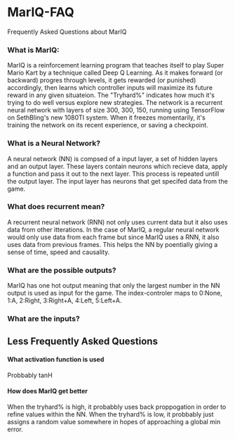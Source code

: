 # MarIQ-FAQ
Frequently Asked Questions about MarIQ

### What is MarIQ:
MarIQ is a reinforcement learning program that teaches itself to play Super Mario Kart by a technique called Deep Q Learning. As it makes forward (or backward) progres through levels, it gets rewarded (or punished) accordingly, then learns which controller inputs will maximize its future reward in any given situateion. 
The "Tryhard%" indicates how much it's trying to do well versus explore new strategies. The network is a recurrent neural network with layers of size 300, 300, 150, running using TensorFlow on SethBling's new 1080TI system. When it freezes momentarily, it's training the network on its recent experience, or saving a checkpoint.

### What is a Neural Network?
A neural network (NN) is compsed of a input layer, a set of hidden layers and an output layer. These layers contain neurons which recieve data, apply a function and pass it out to the next layer. This process is repeated untill the output layer. The input layer has neurons that get specifed data from the game.

### What does recurrent mean?
A recurrent neural network (RNN) not only uses current data but it also uses data from other itterations. In the case of MarIQ, a regular neural network would only use data from each frame but since MarIQ uses a RNN, it also uses data from previous frames. This helps the NN by poentially giving a sense of time, speed and causality.

### What are the possible outputs?
MarIQ has one hot output meaning that only the largest number in the NN output is used as input for the game. The index-controler maps to 0:None, 1:A, 2:Right, 3:Right+A, 4:Left, 5:Left+A.

### What are the inputs?












## Less Frequently Asked Questions
#### What activation function is used
Probbably tanH

#### How does MarIQ get better
When the tryhard% is high, it probabbly uses back proppogation in order to refine values within the NN.
When the tryhard% is low, it probbably just assigns a random value somewhere in hopes of approaching a global min error.
